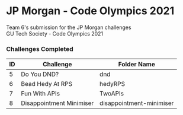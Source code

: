 # JP Morgan - Code Olympics 2021
Team 6's submission for the JP Morgan challenges  
GU Tech Society - Code Olympics 2021  

### Challenges Completed
| ID | Challenge                | Folder Name |
| -- | ------------------------ | ----------- |
| 5  | Do You DND?              | dnd         |
| 6  | Bead Hedy At RPS         | hedyRPS     |
| 7  | Fun With APIs            | TwoAPIs     |
| 8  | Disappointment Minimiser | disappointment-minimiser           |
